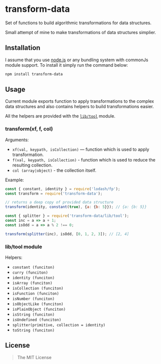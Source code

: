 transform-data
==============

Set of functions to build algorithmic transformations for data structures.

Small attempt of mine to make transformations of data structures simplier.


## Installation

I assume that you use [node.js](https://nodejs.org/en/) or any bundling system with commonJs module support. To install it simply run the command below:

```bash
npm install transform-data
```


## Usage

Current module exports function to apply transformations to the complex data structures and also contains helpers to build transformations easier.

All the helpers are provided with the [`lib/tool`](lib/tool.js) module.


### transform(xf, f, col)

Arguments:

- `xf(val, keypath, isCollection)` — function which is used to apply transformation.
- `f(val, keypath, isCollection)` - function which is used to reduce the resulting collection.
- `col (array|object)` - the collection itself.

Example:

```javascript
const { constant, identity } = require('lodash/fp');
const transform = require('transform-data');

// returns a deep copy of provided data structure
transform(identity, constant(true), {a: {b: 5}}); // {a: {b: 5}}

const { splitter } = require('transform-data/lib/tool');
const inc = a => a + 1;
const isOdd = a => a % 2 !== 0;

transform(splitter(inc), isOdd, [0, 1, 2, 3]); // [2, 4]
```


### lib/tool module

Helpers:

- `constant (funciton)`
- `curry (funciton)`
- `identity (funciton)`
- `isArray (funciton)`
- `isCollection (funciton)`
- `isFunction (funciton)`
- `isNumber (funciton)`
- `isObjectLike (funciton)`
- `isPlainObject (funciton)`
- `isString (funciton)`
- `isUndefined (funciton)`
- `splitter(primitive, collection = identity)`
- `toString (funciton)`


## License

> The MIT License

